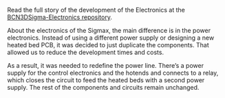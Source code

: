 Read the full story of the development of the Electronics at the [BCN3DSigma-Electronics repository](https://github.com/BCN3D/BCN3DSigma-Electronics).

About the electronics of the Sigmax, the main difference is in the power electronics. Instead of using a different power supply or designing a new heated bed PCB, it was decided to just duplicate the components. That allowed us to reduce the development times and costs.

As a result, it was needed to redefine the power line. There’s a power supply for the control electronics and the hotends and connects to a relay, which closes the circuit to feed the heated beds with a second power supply. 
The rest of the components and circuits remain unchanged.

